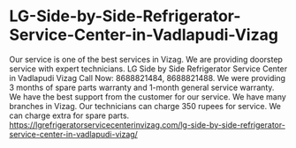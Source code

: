 # LG-Side-by-Side-Refrigerator-Service-Center-in-Vadlapudi-Vizag
Our service is one of the best services in Vizag. We are providing doorstep service with expert technicians. LG Side by Side Refrigerator Service Center in Vadlapudi Vizag Call Now: 8688821484, 8688821488. We were providing 3 months of spare parts warranty and 1-month general service warranty. We have the best support from the customer for our service. We have many branches in Vizag. Our technicians can charge 350 rupees for service. We can charge extra for spare parts.  https://lgrefrigeratorservicecenterinvizag.com/lg-side-by-side-refrigerator-service-center-in-vadlapudi-vizag/
